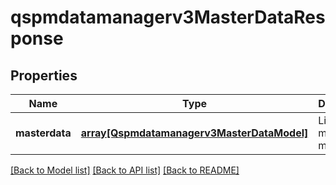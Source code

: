 # qspmdatamanagerv3MasterDataResponse

## Properties
Name | Type | Description | Notes
------------ | ------------- | ------------- | -------------
**masterdata** | [**array[Qspmdatamanagerv3MasterDataModel]**](Qspmdatamanagerv3MasterDataModel.md) | List of master data models | [optional] [default to null]

[[Back to Model list]](../README.md#documentation-for-models) [[Back to API list]](../README.md#documentation-for-api-endpoints) [[Back to README]](../README.md)


